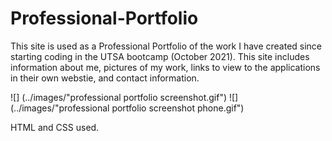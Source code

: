 # Professional-Portfolio

This site is used as a Professional Portfolio of the work I have created since starting coding in the UTSA bootcamp (October 2021).
This site includes information about me, pictures of my work, links to view to the applications in their own webstie, and contact information.

![] (../images/"professional portfolio screenshot.gif")
![] (../images/"professional portfolio screenshot phone.gif")

HTML and CSS used.